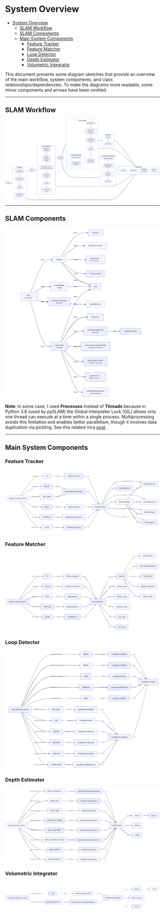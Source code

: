 # System Overview

<!-- TOC -->

- [System Overview](#system-overview)
  - [SLAM Workflow](#slam-workflow)
  - [SLAM Components](#slam-components)
  - [Main System Components](#main-system-components)
    - [Feature Tracker](#feature-tracker)
    - [Feature Matcher](#feature-matcher)
    - [Loop Detector](#loop-detector)
    - [Depth Estimator](#depth-estimator)
    - [Volumetric Integrator](#volumetric-integrator)

<!-- /TOC -->

This document presents some diagram sketches that provide an overview of the main workflow, system components, and class relationships/dependencies. To make the diagrams more readable, some minor components and arrows have been omitted.

---

## SLAM Workflow

<p align="center">
<img src="./images/slam_workflow.png" alt="SLAM Workflow"  /> 
</p>

---
## SLAM Components

<p align="center">
<img src="./images/slam_components.png" alt="SLAM Components"  /> 
</p>


**Note**: In some case, I used **Processes** instead of **Threads** because in Python 3.8 (used by pySLAM) the Global Interpreter Lock (GIL) allows only one thread can execute at a time within a single process. Multiprocessing avoids this limitation and enables better parallelism, though it involves data duplication via pickling. See this related nice [post](https://www.theserverside.com/blog/Coffee-Talk-Java-News-Stories-and-Opinions/Is-Pythons-GIL-the-software-worlds-biggest-blunder).


---

## Main System Components

### Feature Tracker

<p align="center">
<img src="./images/feature_tracker.png" alt="Feature Tracker"  /> 
</p>


### Feature Matcher

<p align="center">
<img src="./images/feature_matcher.png" alt="Feature Matcher"  /> 
</p>


### Loop Detector 

<p align="center">
<img src="./images/loop_detector.png" alt="Loop Detector"  /> 
</p>


### Depth Estimator 

<p align="center">
<img src="./images/depth_estimator.png" alt="Depth Estimator"  /> 
</p>


### Volumetric Integrator

<p align="center">
<img src="./images/volumetric_integrator.png" alt="Volumetric Integrator"  /> 
</p>


